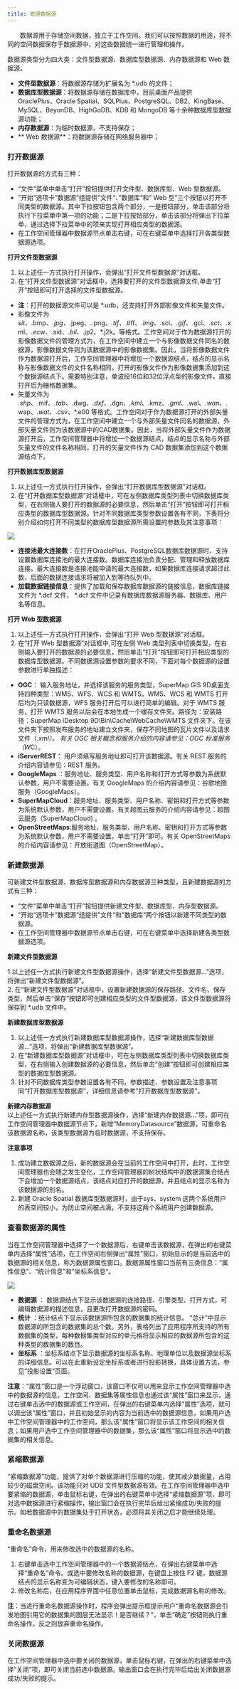 ```yaml
---
title: 管理数据源
---
```



　　数据源用于存储空间数据，独立于工作空间。我们可以按照数据的用途，将不同的空间数据保存于数据源中，对这些数据统一进行管理和操作。


数据源类型分为四大类：文件型数据源、数据库型数据源、内存数据源和 Web 数据源。  
    
* **文件型数据源**：将数据源存储为扩展名为 *.udb 的文件；   
* **数据库型数据源**：将数据源存储在数据库中，目前桌面产品提供 OraclePlus、Oracle Spatial、SQLPlus、PostgreSQL、DB2、KingBase、MySQL、BeyonDB、HighGoDB、KDB 和 MongoDB 等十余种数据库型数据源功能；  
* **内存数据源**：为临时数据源，不支持保存；   
* ** Web 数据源**：将数据源存储在网络服务器中；


### 打开数据源

打开数据源的方式有三种：  
  
+   “文件“菜单中单击“打开”按钮提供打开文件型、数据库型、Web 型数据源。   
+   ”开始“选项卡”数据源“组提供”文件“、”数据库“和“ Web 型”三个按钮以打开不同类型的数据源。其中下拉按钮包含两个部分，一是按钮部分，单击该部分将执行下拉菜单中第一项的功能；二是下拉按钮部分，单击该部分将弹出下拉菜单，通过选择下拉菜单中的项来实现打开相应类型的数据源。  
+    在工作空间管理器中数据源节点单击右键，可在右键菜单中选择打开各类型数据源选项。    
   
**打开文件型数据源**       
1. 以上述任一方式执行打开操作，会弹出“打开文件型数据源”对话框。  
2. 在“打开文件型数据源”对话框中，选择要打开的文件型数据源文件,单击“打开”按钮即可打开选择的文件型数据源。    
  
-  **注**：打开的数据源文件可以是 *.udb，还支持打开外部影像文件和矢量文件。  
-  影像文件为*sit、*.bmp、*.jpg、*.jpeg、*.*.png、*.tif、*.tiff、*.img、*.sci、*.gif、*.gci、*.sct、*.xml、*.ecw、*.sid、*.bil、*.jp2、*.j2k。等格式。工作空间对于作为数据源打开的影像数据文件的管理方式为，在工作空间中建立一个与影像数据文件同名的数据源，影像数据文件则为该数据源中的影像数据集。因此，当将影像数据文件作为数据源打开后，工作空间管理器中将增加一个数据源结点，结点的显示名称与影像数据文件的文件名称相同，打开的影像文件作为影像数据集添加到这个数据源结点下。需要特别注意，单波段16位和32位浮点型的影像文件，直接打开后为栅格数据集。   
-  矢量文件为 *.shp、*.mif、*.tab、*.dwg、*.dxf、*.dgn、*.kml、*.kmz、*.gml、*.wal、*.wan、*.wap、*.wat、*.csv、*.e00 等格式。工作空间对于作为数据源打开的外部矢量文件的管理方式为，在工作空间中建立一个与外部矢量文件同名的数据源，外部矢量文件则为该数据源中的CAD数据集。因此，当将外部矢量文件作为数据源打开后，工作空间管理器中将增加一个数据源结点，结点的显示名称与外部矢量文件的文件名称相同，打开的矢量文件作为 CAD 数据集添加到这个数据源结点下。 
 

   
**打开数据库型数据源**       
1. 以上述任一方式执行打开操作，会弹出“打开数据库型数据源”对话框。  
2. 在“打开数据库型数据源”对话框中，可在左侧数据库类型列表中切换数据库类型，在右侧输入要打开的数据源的必要信息，然后单击“打开”按钮即可打开相应类型的数据库型数据源。针对不同数据库类型参数设置各有不同，下表将分别介绍如何打开不同类型的数据库型数据源所需设置的参数及其注意事项：

  ![](img/DatabaseSettings.png)    
  
-  **连接池最大连接数**：在打开OraclePlus、PostgreSQL数据库数据源时，支持设置数据库连接池的最大连接数。数据库连接池负责分配、管理和释放数据库连接。最大连接数是连接池能申请的最大连接数，如果数据库连接请求超过此数，后面的数据连接请求将被加入到等待队列中。  
-  **加载数据链接信息**：提供了加载和保存数据库数据源的链接信息，数据库链接文件为 *.dcf 文件， *.dcf 文件中记录有数据库数据源服务器、数据库、用户名等信息。  
  
 **打开 Web 型数据源**       
1. 以上述任一方式执行打开操作，会弹出“打开 Web 型数据源”对话框。  
2. 在“打开 Web 型数据源”对话框中,可在左侧 Web 类型列表中切换类型，在右侧输入要打开的数据源的必要信息，然后单击“打开”按钮即可打开相应类型的数据库型数据源。不同数据源设置参数的要求不同，下面对每个数据源的设置参数进行单独描述：  
  
- **OGC**： 输入服务地址，并选择该服务的服务类型，SuperMap GIS 9D桌面支持四种类型：WMS、WFS、WCS 和 WMTS。WMS、WCS 和 WMTS 打开后均为只读数据源，WFS 服务打开后可以进行简单的编辑。对于 WMTS 服务，打开 WMTS 服务以后会在本地生成一个缓存文件夹。路径为：安装路径：SuperMap iDesktop 9D\Bin\Cache\WebCache\WMTS 文件夹下。在该文件夹下按照发布服务的地址建立文件夹，保存不同地图的瓦片文件以及请求文件（*.xml）。 有关 OGC 相关概念和服务介绍的内容请参见：OGC 标准服务（W*C）。  
- **iServerREST**： 用户须填写服务地址即可打开该数据源。有关 REST 服务的介绍内容请参见：REST 服务。   
- **GoogleMaps** ：服务地址、服务类型、用户名称和打开方式等参数为系统默认参数，用户不需要设置。有关 GoogleMaps 的介绍内容请参见：谷歌地图服务（GoogleMaps）。  
-  **SuperMapCloud**：服务地址、服务类型、用户名称、密钥和打开方式等参数为系统默认参数，用户不需要设置。有关超图云服务的介绍内容请参见：超图云服务（SuperMapCloud) 。  
-  **OpenStreetMaps**:服务地址、服务类型、用户名称、密钥和打开方式等参数为系统默认参数，用户不需要设置。单击“打开”即可。有关 OpenStreetMaps 的介绍内容请参见：开放街道图（OpenStreetMap）。 

### 新建数据源  
  
可新建文件型数据源、数据库型数据源和内存数据源三种类型，且新建数据源的方式有三种：  
  
+   “文件“菜单中单击“打开”按钮提供新建文件型、数据库型、内存型数据源。   
+   ”开始“选项卡”数据源“组提供”文件“和”数据库“两个按钮以新建不同类型的数据源。  
+    在工作空间管理器中数据源节点单击右键，可在右键菜单中选择新建各类型数据源选项。   
  
**新建文件型数据源**  

1.以上述任一方式执行新建文件型数据源操作，选择“新建文件型数据源…”选项，将弹出“新建文件型数据源”。  
2. 在“新建文件型数据源”对话框中，设置新建数据源的保存路径、文件名、保存类型，然后单击“保存”按钮即可创建相应类型的文件型数据源，该文件型数据源将保存到 *.udb 文件中。  
  
**新建数据库型数据源**  
1. 以上述任一方式执行新建数据库型数据源操作，选择“新建数据库型数据源…”选项，将弹出“新建数据库型数据源”。  
2. 在“新建数据库型数据源”对话框中，可在左侧数据库类型列表中切换数据库类型，在右侧输入创建数据源的必要信息，然后单击“创建”按钮即可创建相应类型的数据库型数据源。   
3. 针对不同数据库类型参数设置各有不同，参数描述、参数设置及注意事项同“打开数据库型数据源”，详细信息请参考"打开数据库型数据源"。  

**新建内存数据源**  
 以上述任一方式执行新建内存型数据源操作，选择“新建内存数据源...”项，即可在工作空间管理器中数据源节点下，新增“MemoryDatasource”数据源，可重命名该数据源名称，该类型数据源为临时数据源，不支持保存。  
  
**注意事项**    
1. 成功建立数据源之后，新的数据源会在当前的工作空间中打开，此时，工作空间管理器也会随之发生变化，工作空间管理器的树状结构中的数据源集合结点下会增加一个数据源结点，该结点对应打开的数据源，并且结点的显示名称为该数据源的别名。  
2. 新建 Oracle Spatial 数据库型数据源时，由于sys、system 这两个系统用户的表空间较小，为防止空间被占满，不支持这两个系统用户创建数据源。

### 查看数据源的属性 

当在工作空间管理器中选择了一个数据源后，右键单击该数据源，在弹出的右键菜单内选择“属性”选项，在工作空间右侧弹出“属性”窗口，初始显示的是当前选中的数据源的相关信息，称为数据源属性窗口。数据源属性窗口当前有三类信息：“属性信息”、“统计信息”和”坐标系信息“。    

  ![](img/Propertise.png)    
    
+   **数据源** ： 数据源结点下显示该数据源的连接路径、引擎类型、打开方式，可编辑数据源的描述信息，且更改打开数据源的密码。
+   **统计**  ：统计结点下显示该数据源所包含的数据集的统计信息。 “总计”中显示数据源的所包含的数据集的总个数。另外，表格列出了应用程序所支持的所有数据集的类型，每种数据集类型对应的单元格将显示相应的数据源所包含的这种类型的数据集的数目。
+   **坐标系** ：坐标系结点下显示数据源的坐标系名称、地理单位以及数据源坐标系的详细信息。可以在此重新设定坐标系或者进行投影转换，具体设置方法，参见“投影设置”页面。 


**注意**：“属性”窗口是一个浮动窗口，该窗口不仅可以用来显示工作空间管理器中选中的数据源的信息，工作空间、数据集等属性信息也通过该“属性”窗口来显示，通过右键单击选中的数据源或工作空间，在弹出的右键菜单内选择“属性”选项，就可以调出该“属性”窗口，并且初始显示的内容为当前选中的数据源信息，如果用户选中工作空间管理器中的工作空间，那么该“属性”窗口将显示该工作空间的相关信息；如果用户选中工作空间管理器中的数据集，那么该“属性”窗口将显示选中的数据集的相关信息。  
  
### 紧缩数据源    
“紧缩数据源”功能，提供了对单个数据源进行压缩的功能，使其减少数据量，占用较少的磁盘空间。该功能只对 UDB 文件型数据源有效。在工作空间管理器中选中要紧缩的数据源，单击鼠标右键，在弹出的右键菜单中选择“紧缩数据源”项，即可对选中数据源进行紧缩操作，输出窗口会在执行完毕后给出紧缩成功/失败的提示。如若数据源中的数据集处于打开状态，必须将其关闭之后才能继续处理。

### 重命名数据源  
“重命名”命令，用来修改选中的数据源的名称。  
1. 右键单击选中工作空间管理器中的一个数据源结点，在弹出右键菜单中选择“重命名”命令。或选中要修改名称的数据源，在键盘上按住 F2 键，数据源结点的显示名称变为可编辑状态，键入要修改的名称即可。   
2. 修改名称后，在应用程序界面中任意位置单击鼠标，完成数据源名称的修改。  

**注**：当进行重命名数据源操作时，程序会弹出提示框提示用户“重命名数据源会引发地图引用它的数据集的图层无法显示！是否继续？”，单击“确定”按钮则执行重命名操作，反之则放弃重命名操作。  
  
### 关闭数据源  
在工作空间管理器中选中要关闭的数据源，单击鼠标右键，在弹出的右键菜单中选择“关闭”项，即可关闭当前选中数据源。输出窗口会在执行完毕后给出关闭数据源成功/失败的提示。






  












